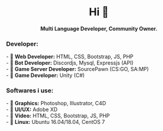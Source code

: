 <h1 align="center">Hi 👋</h1>
<h4 align="center">Multi Language Developer, Community Owner.</h4>
<h3>Developer:</h3>
<p>
- 💬 <b>Web Developer:</b> HTML, CSS, Bootstrap, JS, PHP<br>
- 💬 <b>Bot Developer:</b> Discordjs, Mysql, Expressjs (API)<br>
- 💬 <b>Game Server Developer:</b> SourcePawn (CS:GO, SA:MP)<br>
- 💬 <b>Game Developer:</b> Unity (C#)<br>
</p>
<h3>Softwares i use:</h3>
<p>
- 💬 <b>Graphics:</b> Photoshop, Illustrator, C4D<br>
- 💬 <b>UI/UX:</b> Adobe XD<br>
- 💬 <b>Video:</b> HTML, CSS, Bootstrap, JS, PHP<br>
- 💬 <b>Linux:</b> Ubuntu 16.04/18.04, CentOS 7<br>
</p>
